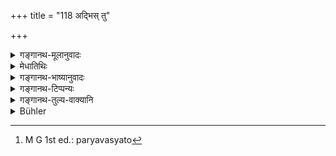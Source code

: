 +++
title = "118 अद्भिस् तु"

+++

<details><summary>गङ्गानथ-मूलानुवादः</summary>

Of grains and cloth, in large quantities, there is sprinkling with water; and in small quantities, their purification has been ordained to be secured by means of washing with water.—(117).
</details>

<details><summary>मेधातिथिः</summary>

बहुत्वं धान्यानां द्रोणाधिक्ये स्मर्यते । <u>अन्ये</u> तु पुरुषापेक्षया देशकालापेक्षया च वर्णयन्ति । कस्यचिद् दुर्गतस्य कुडवार्धम् अपि बहु भवति । तथा कस्यांचिद् अवस्थायां वर्धितकोशो बहुताम् एति । तथाह बौधायनः- 

- देशं कालं तथात्मानं द्रव्यं द्रव्यप्रयोजनम् । 

- उपपत्तिम् अवस्थां तु ज्ञात्वा शुद्धिं प्रयोजयेत् ॥ (ब्ध् १.८.५३) 

एवं वासःस्व् अपि केचिद् आहुः- "त्रिभ्य ऊर्ध्वं बहूनि" । यद्य् अपि त्रिप्रभृतिषु बहुत्वम्, यतः "**अल्पानाम्**" इति बहुवचनं श्रुतम्, अतस् त्रिपर्यन्तान्य् अल्पानि । 

- **अद्भिर्** इत्य् उपलक्षणम् । तेन यस्य वाससो येनैव दोषसंसर्गो व्यपैति तद् अपि द्रष्टव्यम् । तच् च प्राग् दर्शितम् । प्रोक्षणसंबन्धो ऽब्ग्रहणनियमार्थः । उदकेनैव प्रोक्षणं कर्तव्यम् । एतेनैव च भेदेन द्विःपाठः । 

- एतच् च महत्य् उपघाते शवपुरीषचाण्डालादिस्पर्शे । अन्यथा <u>त्व् अल्पानाम्</u> इति प्रोक्षणम् एव । 

- यदि प्रक्षालितस्यापि[^२५१] लेपादि वाससो नापैति तदा तन्मात्रच्छेदनम् "उत्सर्गो वा" (ग्ध् १.३४) इति गौतमेनोक्तम् ॥ ५.११७ ॥


[^२५१]:
     M G 1st ed.: paryavasyato
</details>

<details><summary>गङ्गानथ-भाष्यानुवादः</summary>

Grains are declared as to be regarded to be ‘in large quantities’ when they are more than one ‘*droṇa*’ in weight (about thirty-two seers). Others hold that they are to be regarded as ‘much’ in relation to particular men and to particular time and place; *e.g*., for one who is in a poor condition, even a ‘*kudava*’ (a quarter seer) may be ‘much’; similarly under certain conditions, grain is regarded as ‘much’, only when there is a large accumulation. Says Baudhāyana (*Dharmasūtra* 1.5.47)—‘One shall employ the method of purification after having duly considered the place, time, the man himself, the substance, the use to which ft is going to be put, its origin and condition.’

Some people would apply the same rule to *cloth* also.

Though things have been declared to be ‘many’ when they are three and more, yet, since the text has used the *plural* number in the term ‘*alpānām*’, ‘*those in s* *mall* *quantities*’, we take it that upto (and including three), they are to be regarded as of ‘small quantity’.

‘*With water*’ (in the second time)—This is purely illustra tive; hence the doth is to be washed with that liquid which may be able to remove the contamination that has defiled it. This has been already explained before. The term ‘*sprinkling*’ has been used for the purpose of emphasising the use of water, the sense being that‘the sprinkling is to be done with *water* only.’ It is on account of this difference that the term ‘*with water*’ has been used twice.

If even by washing the stain in the cloth does not go, then that much of it should be cut off, or the whole should be cut off,—as laid down by Gautama (1-33).—(117).
</details>

<details><summary>गङ्गानथ-टिप्पन्यः</summary>

(Verse 118 of others.)

This verse is quoted in *Mitākṣarā* (on 1.184), which adds that when a
lager portion of the heap is defiled, then the whole lot should be
washed; while if a smaller portion only is defiled, then that small
quantity should be washed;—in *Madanapārijāta* (p. 453), which adds that
what is indicated by ‘*bahūnām*’ ‘large quantities’, is that quantity
which is more than what can be carried by one man;—in *Parāśaramādhava*
(Prāyaścitta, p. 136);—in *Smṛtitattva* (II, p. 297);—in *Hemādri*
(Śrāddha, p. 805);—in *Nṛsiṃhaprasāda* (Śrāddha, p. 166);—in
*Śuddhikaumudī* (p. 310);—and in *Smṛtisāroddhāra*, (p. 248), which
notes that ‘*bahutva*’, ‘largeness of quantity’, is to be determined by
the consideration of what can be carried by one or more men.
</details>

<details><summary>गङ्गानथ-तुल्य-वाक्यानि</summary>

*Parāśara* (7.28-29).—(Same as Manu.)

*Gautama* (1.29).—(See under 15.)

*Baudhāyana* (1.8.42).—‘Cotton cloth is cleansed by earth.’

*Baudhāyana*—(1.13.11).—‘Clothes defiled by urine, ordure, blood, semen
and the like shall be cleansed with earth, water and the like.’

*Baudhāyana* (1.14.11, 12).—‘If unhusked rice has been defiled, it must
he washed and dried;—hut a large quantity should he sprinkled with
water.’

*Vaśiṣṭha* (3.49).—‘...cloth made of yarns should be washed.’

*Viṣṇu* (23.13, 14, 18).—‘A large quantity of anything is cleansed by
sprinkling water;—so also grain, skins, ropes, woven cloth, things made
of bamboo, thread, cotton and clothes—when there are large quantities of
them; when in small quantities these are cleansed by washing.’

*Yājñavalkya* (1.184).—(See under 116.)
</details>

<details><summary>Bühler</summary>

118	The manner of purifying large quantities of grain and of cloth is to sprinkle them with water; but the purification of small quantities is prescribed (to take place) by washing them.
</details>
